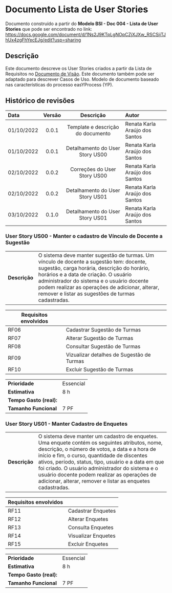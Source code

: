 # Documento Lista de User Stories

Documento construído a partir do **Modelo BSI - Doc 004 - Lista de User Stories** que pode ser encontrado no
link: <https://docs.google.com/document/d/1Ns2J9KTpLgNOpCZjXJXw_RSCSijTJhUx4zgFhYecEJg/edit?usp=sharing>

## Descrição

Este documento descreve os User Stories criados a partir da Lista de Requisitos no [Documento de Visão](DocVisao.md). Este documento também pode ser adaptado para descrever Casos de Uso. Modelo de documento baseado nas características do processo easYProcess (YP).

## Histórico de revisões

| Data       | Versão |                           Descrição                            | Autor                          |
| :--------- | :----: | :------------------------------------------------------------: | :----------------------------- |
| 01/10/2022 | 0.0.1  |               Template e descrição do documento                | Renata Karla Araújo dos Santos |
| 01/10/2022 | 0.0.1  |                Detalhamento do User Story US00                 | Renata Karla Araújo dos Santos |
| 02/10/2022 | 0.0.2  |                Correções do User Story US00                    | Renata Karla Araújo dos Santos |
| 02/10/2022 | 0.0.2  |                Detalhamento do User Story US01                 | Renata Karla Araújo dos Santos |
| 03/10/2022 | 0.1.0  |                Detalhamento do User Story US01                 | Renata Karla Araújo dos Santos |


### User Story US00 - Manter o cadastro de Vínculo de Docente a Sugestão 

|               |                                                                                                                                                                                                                                    |
| ------------- | :--------------------------------------------------------------------------------------------------------------------------------------------------------------------------------------------------------------------------------- |
| **Descrição** | O sistema deve manter sugestão de turmas. Um vínculo de docente a sugestão tem: docente, sugestão, carga horária, descrição do horário, horários e a data de criação. O usuário administrador do sistema e o usuário docente podem realizar as operações de adicionar, alterar, remover e listar as sugestões de turmas cadastradas. |

| **Requisitos envolvidos** |                                           |
| ------------------------- | :---------------------------------------- |
| RF06                      | Cadastrar Sugestão de Turmas              |
| RF07                      | Alterar Sugestão de Turmas                |
| RF08                      | Consultar Sugestão de Turmas              |
| RF09                      | Vizualizar detalhes de Sugestão de Turmas |
| RF10                      | Excluir Sugestão de Turmas                |


|                         |           |
| ----------------------- | :-------- |
| **Prioridade**          | Essencial |
| **Estimativa**          | 8 h       |
| **Tempo Gasto (real):** |           |
| **Tamanho Funcional**   | 7 PF      |


### User Story US01 - Manter Cadastro de Enquetes

|               |                                                                                                                                                                                                                                                    |
| ------------- | :------------------------------------------------------------------------------------------------------------------------------------------------------------------------------------------------------------------------------------------------- |
| **Descrição** | O sistema deve manter um cadastro de enquetes. Uma enquete contém os seguintes atributos, nome, descrição, o número de votos, a data e a hora de início e fim, o curso, quantidade de discentes ativos, período, status, tipo, usuário e a data em que foi criado. O usuário administrador do sistema e o usuário docente podem realizar as operações de adicionar, alterar, remover e listar as enquetes cadastradas. |

| **Requisitos envolvidos** |                                            |
| ------------------------- | :----------------------------------------- |
| RF11                      | Cadastrar Enquetes                         |
| RF12                      | Alterar Enquetes                           |
| RF13                      | Consulta Enquetes                          |
| RF14                      | Visualizar Enquetes                        |
| RF15                      | Excluir Enquetes                           |

|                         |           |
| ----------------------- | :-------- |
| **Prioridade**          | Essencial |
| **Estimativa**          | 8 h       |
| **Tempo Gasto (real):** |           |
| **Tamanho Funcional**   | 7 PF      |
